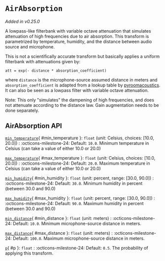 # `AirAbsorption`

_Added in v0.25.0_

A lowpass-like filterbank with variable octave attenuation that simulates attenuation of
high frequencies due to air absorption. This transform is parametrized by temperature,
humidity, and the distance between audio source and microphone.

This is not a scientifically accurate transform but basically applies a uniform
filterbank with attenuations given by:

`att = exp(- distance * absorption_coefficient)`

where `distance` is the microphone-source assumed distance in meters and `absorption_coefficient`
is adapted from a lookup table by [pyroomacoustics](https://github.com/LCAV/pyroomacoustics).
It can also be seen as a lowpass filter with variable octave attenuation.

Note: This only "simulates" the dampening of high frequencies, and does not
attenuate according to the distance law. Gain augmentation needs to be done separately.

## AirAbsorption API

[`min_temperature`](#min_temperature){ #min_temperature }: `float` (unit: Celsius, choices: [10.0, 20.0])
:   :octicons-milestone-24: Default: `10.0`. Minimum temperature in Celsius (can take a value of either 10.0 or 20.0)

[`max_temperature`](#max_temperature){ #max_temperature }: `float` (unit: Celsius, choices: [10.0, 20.0])
:   :octicons-milestone-24: Default: `20.0`. Maximum temperature in Celsius (can take a value of either 10.0 or 20.0)

[`min_humidity`](#min_humidity){ #min_humidity }: `float` (unit: percent, range: [30.0, 90.0])
:   :octicons-milestone-24: Default: `30.0`. Minimum humidity in percent (between 30.0 and 90.0)

[`max_humidity`](#max_humidity){ #max_humidity }: `float` (unit: percent, range: [30.0, 90.0])
:   :octicons-milestone-24: Default: `90.0`. Maximum humidity in percent (between 30.0 and 90.0)

[`min_distance`](#min_distance){ #min_distance }: `float` (unit: meters)
:   :octicons-milestone-24: Default: `10.0`. Minimum microphone-source distance in meters.

[`max_distance`](#max_distance){ #max_distance }: `float` (unit: meters)
:   :octicons-milestone-24: Default: `100.0`. Maximum microphone-source distance in meters.

[`p`](#p){ #p }: `float`
:   :octicons-milestone-24: Default: `0.5`. The probability of applying this transform.
